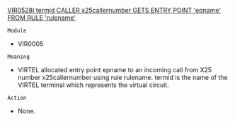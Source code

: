 [VIR0528I termid CALLER x25callernumber GETS ENTRY POINT 'epname' FROM RULE 'rulename'](https://virtel.readthedocs.io/en/latest/manuals/virtel/Virtel459MG/messages.html?highlight=VIR0528I#VIR0528I)

`Module`
- VIR0005

`Meaning`
- VIRTEL allocated entry point epname to an incoming call from X25 number x25callernumber using rule rulename. termid is the name of the VIRTEL terminal which represents the virtual circuit.

`Action`
- None.
